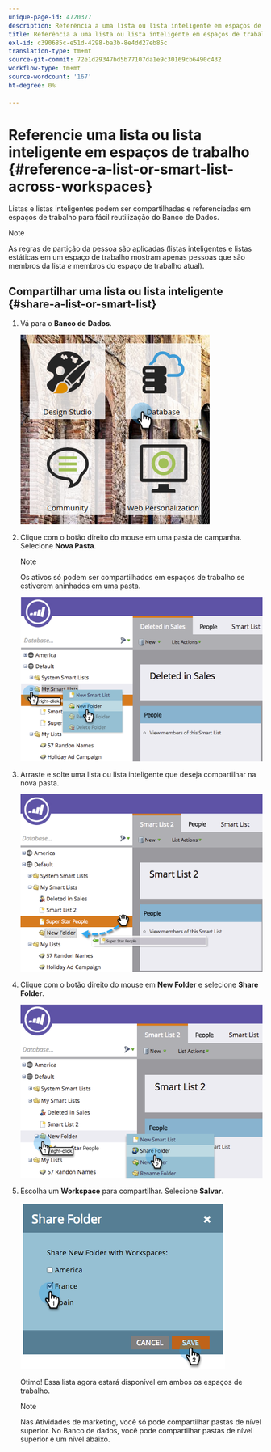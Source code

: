 ```yaml
---
unique-page-id: 4720377
description: Referência a uma lista ou lista inteligente em espaços de trabalho - Documentos do Marketo - Documentação do produto
title: Referência a uma lista ou lista inteligente em espaços de trabalho
exl-id: c390685c-e51d-4298-ba3b-8e4dd27eb85c
translation-type: tm+mt
source-git-commit: 72e1d29347bd5b77107da1e9c30169cb6490c432
workflow-type: tm+mt
source-wordcount: '167'
ht-degree: 0%

---
```


# Referencie uma lista ou lista inteligente em espaços de trabalho {#reference-a-list-or-smart-list-across-workspaces}

Listas e listas inteligentes podem ser compartilhadas e referenciadas em espaços de trabalho para fácil reutilização do Banco de Dados.

>[!NOTE]
>
>As regras de partição da pessoa são aplicadas (listas inteligentes e listas estáticas em um espaço de trabalho mostram apenas pessoas que são membros da lista *e* membros do espaço de trabalho atual).

## Compartilhar uma lista ou lista inteligente {#share-a-list-or-smart-list}

1. Vá para o **Banco de Dados**.

   ![](assets/db-1.png)

1. Clique com o botão direito do mouse em uma pasta de campanha. Selecione **Nova Pasta**.

   >[!NOTE]
   >
   >Os ativos só podem ser compartilhados em espaços de trabalho se estiverem aninhados em uma pasta.

   ![](assets/two-4.png)

1. Arraste e solte uma lista ou lista inteligente que deseja compartilhar na nova pasta.

   ![](assets/three-4.png)

1. Clique com o botão direito do mouse em **New Folder** e selecione **Share Folder**.

   ![](assets/four-3.png)

1. Escolha um **Workspace** para compartilhar. Selecione **Salvar**.

   ![](assets/image2014-12-9-15-3a37-3a25.png)

   Ótimo! Essa lista agora estará disponível em ambos os espaços de trabalho.

   >[!NOTE]
   >
   >Nas Atividades de marketing, você só pode compartilhar pastas de nível superior. No Banco de dados, você pode compartilhar pastas de nível superior e um nível abaixo.
